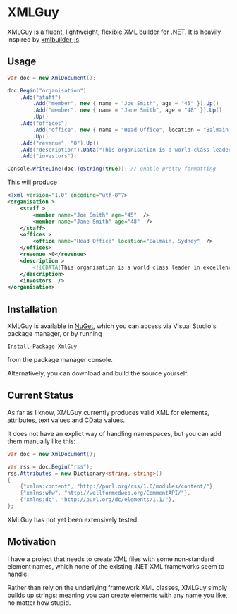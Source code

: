 # XMLGuy

XMLGuy is a fluent, lightweight, flexible XML builder for .NET. It is heavily inspired by [xmlbuilder-js](https://github.com/oozcitak/xmlbuilder-js).

## Usage
``` csharp
var doc = new XmlDocument();

doc.Begin("organisation")
	.Add("staff")
		.Add("member", new { name = "Joe Smith", age = "45" }).Up()
		.Add("member", new { name = "Jane Smith", age = "48" }).Up()
		.Up()
	.Add("offices")
		.Add("office", new { name = "Head Office", location = "Balmain, Sydney" }).Up()
		.Up()
	.Add("revenue", "0").Up()
	.Add("description").Data("This organisation is a world class leader in excellence").Up()
	.Add("investors");

Console.WriteLine(doc.ToString(true)); // enable pretty formatting
```

This will produce
``` xml
<?xml version="1.0" encoding="utf-8"?>
<organisation >
	<staff >
		<member name="Joe Smith" age="45"  />
		<member name="Jane Smith" age="48"  />
	</staff>
	<offices >
		<office name="Head Office" location="Balmain, Sydney"  />
	</offices>
	<revenue >0</revenue>
	<description >
		<![CDATA[This organisation is a world class leader in excellence]]>
	</description>
	<investors  />
</organisation>
```
## Installation
XMLGuy is available in [NuGet](http://nuget.org/packages/XmlGuy), which you can access via Visual Studio's package manager, or by running
```
Install-Package XmlGuy
```
from the package manager console.

Alternatively, you can download and build the source yourself.

## Current Status
As far as I know, XMLGuy currently produces valid XML for elements, attributes, text values and CData values.

It does not have an explict way of handling namespaces, but you can add them manually like this:
``` csharp
var doc = new XmlDocument();

var rss = doc.Begin("rss");
rss.Attributes = new Dictionary<string, string>()
{
	{"xmlns:content", "http://purl.org/rss/1.0/modules/content/"},
	{"xmlns:wfw", "http://wellformedweb.org/CommentAPI/"},
	{"xmlns:dc", "http://purl.org/dc/elements/1.1/"},
};
```

XMLGuy has not yet been extensively tested.

## Motivation
I have a project that needs to create XML files with some non-standard element names, which none of the existing .NET XML frameworks seem to handle. 

Rather than rely on the underlying framework XML classes, XMLGuy simply builds up strings; meaning you can create elements with any name you like, no matter how stupid.
